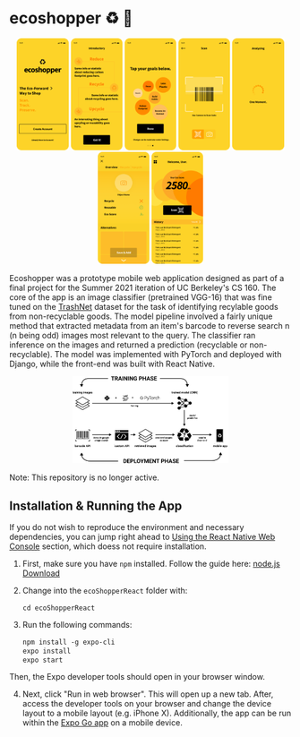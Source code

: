 

# ecoshopper ♻️ 🛒

<p align="center">
  <img src="assets/frame-1.png" width="auto" height=200px style="display: inline;">
  <img src="assets/frame-2.png" width="auto" height=200px style="display: inline;">
  <img src="assets/frame-3.png" width="auto" height=200px style="display: inline;">
  <img src="assets/frame-4.png" width="auto" height=200px style="display: inline;">
  <img src="assets/frame-5.png" width="auto" height=200px style="display: inline;">
  <img src="assets/frame-6.png" width="auto" height=200px style="display: inline;">
  <img src="assets/frame-7.png" width="auto" height=200px style="display: inline;">
</p


Ecoshopper was a prototype mobile web application designed as part of a final project for the Summer 2021 iteration of UC Berkeley's CS 160. The core of the app is an image classifier (pretrained VGG-16) that was fine tuned on the [TrashNet](https://github.com/garythung/trashnet#trashnet) dataset for the task of identifying recylable goods from non-recyclable goods. The model pipeline involved a fairly unique method that extracted metadata from an item's barcode to reverse search n (n being odd) images most relevant to the query. The classifier ran inference on the images and returned a prediction (recyclable or non-recyclable). The model was implemented with PyTorch and deployed with Django, while the front-end was built with React Native.

<p align="center">
  <img src="assets/pipeline.png" width="55%" height="auto" style="display: inline;">
</p>

</div>

Note: This repository is no longer active.</div>



## Installation & Running the App

If you do not wish to reproduce the environment and necessary dependencies, you can jump right ahead to [Using the React Native Web Console](#use-the-react-native-web-console) section, which doess not require installation.

1. First, make sure you have `npm` installed. Follow the guide here: [node.js Download](https://nodejs.org/en/download/)

2. Change into the `ecoShopperReact` folder with:

   ```
   cd ecoShopperReact
   ```

3. Run the following commands:

   ```
   npm install -g expo-cli
   expo install
   expo start
   ```

Then, the Expo developer tools should open in your browser window.

4. Next, click "Run in web browser". This will open up a new tab. After, access the developer tools on your browser and change the device layout to a mobile layout (e.g. iPhone X). Additionally, the app can be run within the [Expo Go app](https://expo.dev/tools#client) on a mobile device.
